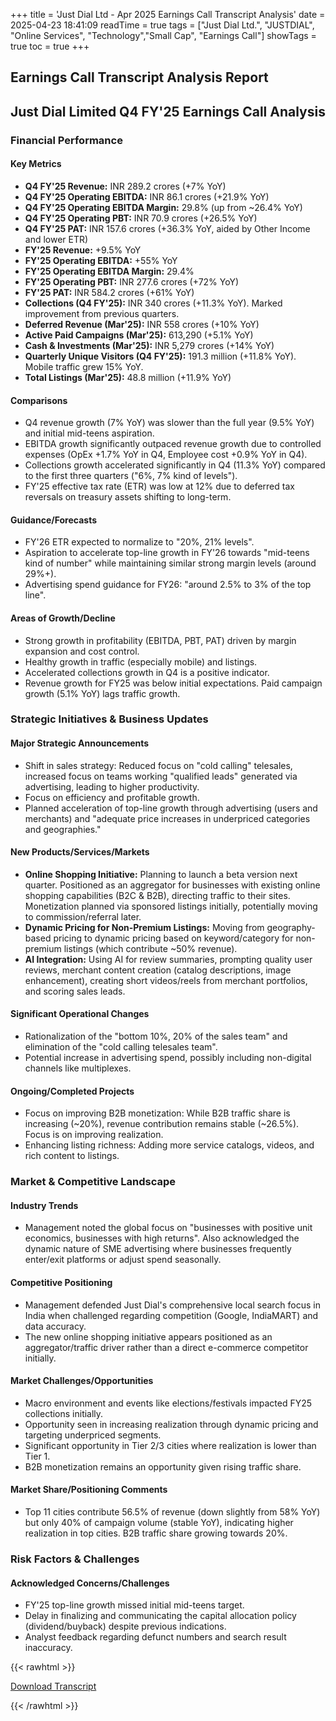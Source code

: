 +++
title = 'Just Dial Ltd - Apr 2025 Earnings Call Transcript Analysis'
date = 2025-04-23 18:41:09
readTime = true
tags = ["Just Dial Ltd.", "JUSTDIAL", "Online Services", "Technology","Small Cap", "Earnings Call"]
showTags = true
toc = true
+++



## Earnings Call Transcript Analysis Report
## Just Dial Limited Q4 FY'25 Earnings Call Analysis

### Financial Performance

#### Key Metrics

*   **Q4 FY'25 Revenue:** INR 289.2 crores (+7% YoY)
*   **Q4 FY'25 Operating EBITDA:** INR 86.1 crores (+21.9% YoY)
*   **Q4 FY'25 Operating EBITDA Margin:** 29.8% (up from ~26.4% YoY)
*   **Q4 FY'25 Operating PBT:** INR 70.9 crores (+26.5% YoY)
*   **Q4 FY'25 PAT:** INR 157.6 crores (+36.3% YoY, aided by Other Income and lower ETR)
*   **FY'25 Revenue:** +9.5% YoY
*   **FY'25 Operating EBITDA:** +55% YoY
*   **FY'25 Operating EBITDA Margin:** 29.4%
*   **FY'25 Operating PBT:** INR 277.6 crores (+72% YoY)
*   **FY'25 PAT:** INR 584.2 crores (+61% YoY)
*   **Collections (Q4 FY'25):** INR 340 crores (+11.3% YoY). Marked improvement from previous quarters.
*   **Deferred Revenue (Mar'25):** INR 558 crores (+10% YoY)
*   **Active Paid Campaigns (Mar'25):** 613,290 (+5.1% YoY)
*   **Cash & Investments (Mar'25):** INR 5,279 crores (+14% YoY)
*   **Quarterly Unique Visitors (Q4 FY'25):** 191.3 million (+11.8% YoY). Mobile traffic grew 15% YoY.
*   **Total Listings (Mar'25):** 48.8 million (+11.9% YoY)

#### Comparisons

*   Q4 revenue growth (7% YoY) was slower than the full year (9.5% YoY) and initial mid-teens aspiration.
*   EBITDA growth significantly outpaced revenue growth due to controlled expenses (OpEx +1.7% YoY in Q4, Employee cost +0.9% YoY in Q4).
*   Collections growth accelerated significantly in Q4 (11.3% YoY) compared to the first three quarters ("6%, 7% kind of levels").
*   FY'25 effective tax rate (ETR) was low at 12% due to deferred tax reversals on treasury assets shifting to long-term.

#### Guidance/Forecasts

*   FY'26 ETR expected to normalize to "20%, 21% levels".
*   Aspiration to accelerate top-line growth in FY'26 towards "mid-teens kind of number" while maintaining similar strong margin levels (around 29%+).
*   Advertising spend guidance for FY26: "around 2.5% to 3% of the top line".

#### Areas of Growth/Decline

*   Strong growth in profitability (EBITDA, PBT, PAT) driven by margin expansion and cost control.
*   Healthy growth in traffic (especially mobile) and listings.
*   Accelerated collections growth in Q4 is a positive indicator.
*   Revenue growth for FY25 was below initial expectations. Paid campaign growth (5.1% YoY) lags traffic growth.

### Strategic Initiatives & Business Updates

#### Major Strategic Announcements

*   Shift in sales strategy: Reduced focus on "cold calling" telesales, increased focus on teams working "qualified leads" generated via advertising, leading to higher productivity.
*   Focus on efficiency and profitable growth.
*   Planned acceleration of top-line growth through advertising (users and merchants) and "adequate price increases in underpriced categories and geographies."

#### New Products/Services/Markets

*   **Online Shopping Initiative:** Planning to launch a beta version next quarter. Positioned as an aggregator for businesses with existing online shopping capabilities (B2C & B2B), directing traffic to their sites. Monetization planned via sponsored listings initially, potentially moving to commission/referral later.
*   **Dynamic Pricing for Non-Premium Listings:** Moving from geography-based pricing to dynamic pricing based on keyword/category for non-premium listings (which contribute ~50% revenue).
*   **AI Integration:** Using AI for review summaries, prompting quality user reviews, merchant content creation (catalog descriptions, image enhancement), creating short videos/reels from merchant portfolios, and scoring sales leads.

#### Significant Operational Changes

*   Rationalization of the "bottom 10%, 20% of the sales team" and elimination of the "cold calling telesales team".
*   Potential increase in advertising spend, possibly including non-digital channels like multiplexes.

#### Ongoing/Completed Projects

*   Focus on improving B2B monetization: While B2B traffic share is increasing (~20%), revenue contribution remains stable (~26.5%). Focus is on improving realization.
*   Enhancing listing richness: Adding more service catalogs, videos, and rich content to listings.

### Market & Competitive Landscape

#### Industry Trends

*   Management noted the global focus on "businesses with positive unit economics, businesses with high returns". Also acknowledged the dynamic nature of SME advertising where businesses frequently enter/exit platforms or adjust spend seasonally.

#### Competitive Positioning

*   Management defended Just Dial's comprehensive local search focus in India when challenged regarding competition (Google, IndiaMART) and data accuracy.
*   The new online shopping initiative appears positioned as an aggregator/traffic driver rather than a direct e-commerce competitor initially.

#### Market Challenges/Opportunities

*   Macro environment and events like elections/festivals impacted FY25 collections initially.
*   Opportunity seen in increasing realization through dynamic pricing and targeting underpriced segments.
*   Significant opportunity in Tier 2/3 cities where realization is lower than Tier 1.
*   B2B monetization remains an opportunity given rising traffic share.

#### Market Share/Positioning Comments

*   Top 11 cities contribute 56.5% of revenue (down slightly from 58% YoY) but only 40% of campaign volume (stable YoY), indicating higher realization in top cities. B2B traffic share growing towards 20%.

### Risk Factors & Challenges

#### Acknowledged Concerns/Challenges

*   FY'25 top-line growth missed initial mid-teens target.
*   Delay in finalizing and communicating the capital allocation policy (dividend/buyback) despite previous indications.
*   Analyst feedback regarding defunct numbers and search result inaccuracy.



{{< rawhtml >}}

<div class="button-container">    
    <a href="https://www.bseindia.com/stockinfo/AnnPdfOpen.aspx?Pname=06b5a296-5d4d-4b6b-861f-cea487e33742.pdf" target="_blank" class="report-button">
      <i class="fas fa-file-pdf"></i> Download Transcript
    </a>
</div>
    
{{< /rawhtml >}}

